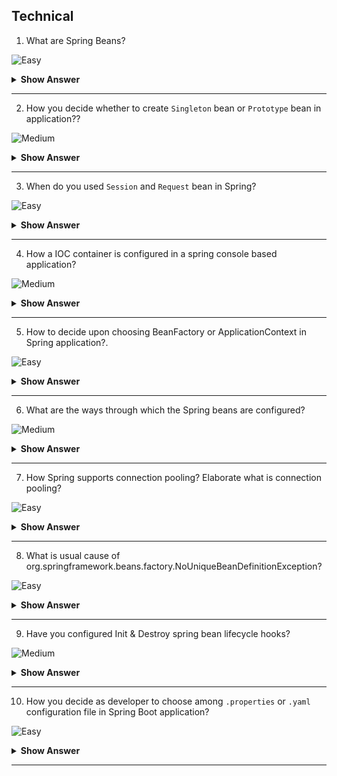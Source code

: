 ## Technical

1. What are Spring Beans?

![Easy](https://github.com/revaturelabs/interviewquestions/blob/dev/ComplexityTags/simple%20(2).svg)

<details> <summary> <b> Show Answer </b> </summary>

<blockquote> 
    
- Core business component defined insider Spring applications is termed as `Bean`. Each technology has branded their core business components by certain nomenclature. For example, Business component in `JavaEE` applications are termed as `Servlet`, in `Web Services` they are named as `Resource` in `Struts` framework they are called `ActionForm` etc.
</blockquote> 

</details>

---
2. How you decide whether to create `Singleton` bean or `Prototype` bean in application??

![Medium](https://github.com/revaturelabs/interviewquestions/blob/dev/ComplexityTags/Medium%20(2).svg)

<details> <summary> <b> Show Answer </b> </summary>

<blockquote> 
    
- Though Spring IOC container has excellent support to manage the lifecycle of different types of beans,
Spring does not manage the complete lifecycle of a prototype bean.
- The IOC container instantiates, configures, decorates, and otherwise assembles a prototype object, hands it to the client and then has no further knowledge of that `Prototype` instance.
- For most of the simple to average applications `Singleton` bean are sufficient and serve the purpose at each layer e.g. DAO, Service, Controller etc.
- Developer need to take smart decisions & identify which beans must be singleton, else multiple client requests using singleton bean can modify the state of common objects wrongly.
- Some dependent objects need a bean that has private state so that they can conduct their processing separately from other objects that depend on the bean. In this case, singletons are clearly not suitable, and we consider prototypes.
- If you have a bean that has a lot of writable state, you may find that the cost of synchronization is greater than the cost of creating a new instance to handle each request from a dependent object that time you can use prototype bean.

</blockquote> 

</details>

---

3. When do you used `Session` and `Request` bean in Spring?

![Easy](https://github.com/revaturelabs/interviewquestions/blob/dev/ComplexityTags/simple%20(2).svg)

<details> <summary> <b> Show Answer </b> </summary>

<blockquote> 

- Both of the beans are used mainly in Web Application.
- If the bean scope is `Request`, then on every request (from same user or different user) a new bean will be created.
- If the bean scope is `Session` then on every request same bean would be returned as long as requests are within the same user session also made from a client which is capable of maintaining the session (`curl` command can't maintain the user session unless pass cookie/session identifier header).
- `Session` beans are not destroyed until session timeout up or session destroyed.

</details>
    
</blockquote> 

---

4. How a IOC container is configured in a spring console based application?

![Medium](https://github.com/revaturelabs/interviewquestions/blob/dev/ComplexityTags/Medium%20(2).svg)

<details> <summary> <b> Show Answer </b> </summary>

<blockquote> 

- Spring IOC container is primarily responsible for holding all business components termed as `Bean`.
- Few of these beans are added by spring framework and rest all are defined by developers.
- These beans can be configured using XML configuration file (usually named as `applicationContext.xml`) or using Java Configuration class (usually named as `AppConfig.java`).
- **`applicationContext.xml` sample** -
```
<?xml version="1.0" encoding="UTF-8"?>
<beans xmlns="http://www.springframework.org/schema/beans"
    xmlns:xsi="http://www.w3.org/2001/XMLSchema-instance"
    xsi:schemaLocation="http://www.springframework.org/schema/beans
     http://www.springframework.org/schema/beans/spring-beans-4.3.xsd">

    <bean id="intelProcessor" class="com.revature.model.Intel">
        <property name="modelName" value ="Intel i7"/>
        <property name="cacheMemory" value="64MB" />
        <property name="price" value="6700.00"/>
        <property name="numberOfCores" value="7 Cores" />
    </bean>
    <bean id="myLaptop" class="com.revature.model.Laptop" autowire="no">
        <property name="modelName" value="Lenovo Think PagEdge" />
        <property name="price" value="78900.00" />
        <property name="processor" ref="intelProcessor" />
    </bean>
    <bean id="yourLaptop" class="com.revature.model.Laptop" autowire="no">
        <constructor-arg value="Alienware"></constructor-arg>
        <constructor-arg value="98900.00"></constructor-arg>
        <constructor-arg ref="intelProcessor" ></constructor-arg>
    </bean>
</beans>
```
- **`AppConfig.java` sample** -

```
package com.revature.config;
import org.springframework.context.annotation.Bean;
import org.springframework.context.annotation.Configuration;
import org.springframework.context.annotation.Description;
import org.springframework.context.annotation.Scope;
//Assume below model classes exist in the application
import com.revature.model.Intel;
import com.revature.model.Laptop;

@Configuration
public class AppConfig {
    @Bean(name = "i7")
    @Description("This bean is used to injection dependency inside Laptop class")
    public Intel getIntelProcessor() {
        return new Intel("Intel i7", "64MB", 6700.0, "7 Cores");
    }

    @Bean
    @Description("My Lenovo Laptop Bean")
    public Laptop myLaptop() {
        // This is JavaConfig Alternative for Setter Based Injection
        Laptop myLappy = new Laptop();
        myLappy.setModelName("Lenovo Think PagEdge");
        
        // In applciationContext.xml this value will be in double quotes unlike
        // java developers who want it without double quotes
        myLappy.setPrice(78900.00);
        myLappy.setProcessor(getIntelProcessor());
        return myLappy;
    }

    @Bean
    @Description("Your Mac Book Pro Laptop Bean")
    @Scope("singleton")
    public Laptop yourLaptop() {
        // This is JavConfig Alternative for Constructor Based Injection
        Laptop yourLappy = new Laptop("Mac Book Pro",149000.0, getIntelProcessor());
        return yourLappy;
    }

    /* --- Comparison ---
        @Configuration  //== applicationContext.xml
        class AppConfig
        @Bean   //== <bean>
        public Amd amd(){  // id=amd class="com.revature.model.Amd"
        Amd a= new Amd();
        a.setPrice();     // <property name="price" value="23232"/>
        ....
        ....
        return a;
        }
    */
}
```
- The Spring IOC container can be programmatically accessed using two interfaces namely: `BeanFactory` & `ApplicationContext`.
- It's always advisable to use ApplicationContext which is child interface of BeanFactory.
- There are multiple implementations available of ApplicationContext depending upon your bean configuration.
- For `applicationContext.xml` based bean configuration we use `ClassPathXmlApplicationContext` class.
```
package com.revature.client;
import org.springframework.context.ApplicationContext;
import org.springframework.context.support.ClassPathXmlApplicationContext;
import com.revature.model.Laptop;
public class App {
    public static void main(String[] args) {
        Laptop lenovoLaptop, secondLaptop;
        ApplicationContext appContext = new ClassPathXmlApplicationContext("applicationContext.xml");
        lenovoLaptop = (Laptop) appContext.getBean("myLaptop");
        System.out.println(lenovoLaptop);
        secondLaptop = (Laptop) appContext.getBean("yourLaptop");
        System.out.println(secondLaptop);
        ((ClassPathXmlApplicationContext) appContext).close();
    }
}
```
- For `AppConfig.java` based bean configuration we use `AnnotationConfigApplicationContext` class.

```
package com.revature.client;
import org.springframework.context.annotation.AnnotationConfigApplicationContext;
import com.revature.config.AppConfig;
//Assume below model classes exist in the application
import com.revature.model.Laptop;
import com.revature.model.Processor;
public class App {
    public static void main(String[] args) {
        AnnotationConfigApplicationContext  appContext = new AnnotationConfigApplicationContext(AppConfig.class);
        Laptop lenovoLaptop, secondLaptop;
        Processor intelProcessor;

        System.out.println("/////////////////////////////////");
        intelProcessor= (Processor) appContext.getBean("i7");
        System.out.println(intelProcessor);
        
        System.out.println("/////////////////////////////////");
        lenovoLaptop = (Laptop) appContext.getBean("myLaptop");
        System.out.println(lenovoLaptop);
        
        System.out.println("/////////////////////////////////");
        secondLaptop = (Laptop) appContext.getBean("yourLaptop");
        System.out.println(secondLaptop);
            
        appContext.close();
        
    }
}
```

</blockquote> 
    
</details>

---

5. How to decide upon choosing BeanFactory or ApplicationContext in Spring application?.

![Easy](https://github.com/revaturelabs/interviewquestions/blob/dev/ComplexityTags/simple%20(2).svg)

<details> <summary> <b> Show Answer </b> </summary>

<blockquote> 

- The Spring IOC container can be programmatically accessed using two interfaces namely: `BeanFactory` & `ApplicationContext`
- The BeanFactory is the root interface and the ApplicationContext extends the features of BeanFactory.
- BeanFactory loads beans on-demand (`Lazy Loading`), while ApplicationContext loads all beans at startup(`Eager Loading`). 
- BeanFactory is lightweight as compared to ApplicationContext.
- BeanFactory only supports two scopes — Singleton and Prototype, but ApplicationContext supports all types of bean scopes. 
- ApplicationContext enhances BeanFactory to provide several features that are suitable for enterprise applications.
- ApplicationContext provides messaging (`i18n` or internationalization) functionality, event publication functionality, annotation-based dependency injection, and easy integration with Spring AOP features.
- It's always advisable to use ApplicationContext.
- We should use BeanFactory only when memory consumption is critical.
    
</blockquote> 

</details>

---

6. What are the ways through which the Spring beans are configured?

![Medium](https://github.com/revaturelabs/interviewquestions/blob/dev/ComplexityTags/Medium%20(2).svg)

<details> <summary> <b> Show Answer </b> </summary>
    
<blockquote> 

- There are broadly two ways in which Spring beans are configured in application-
    - Using XML configuration – We usually define xml file with standard name as `applicationContext.xml` inside `src/main/resources` folder of your maven project.
    ```
    <?xml version="1.0" encoding="UTF-8"?>
    <beans xmlns="http://www.springframework.org/schema/beans"
        xmlns:xsi="http://www.w3.org/2001/XMLSchema-instance"
        xsi:schemaLocation="http://www.springframework.org/schema/beans
        http://www.springframework.org/schema/beans/spring-beans-4.3.xsd">
        <bean id="intelProcessor" class="com.revature.model.Intel">
            <property name="modelName" value ="Intel i7"/>
            <property name="cacheMemory" value="64MB" />
            <property name="price" value="6700.00"/>
            <property name="numberOfCores" value="7 Cores" />
        </bean>
    </beans>
    ```
    - Using Annotation configuration - `@Bean`, `@Component`, `@Service`, `@Repository`, `@Controller`, `@RestController`
    ```
    @Component("employeeDtoForReport")  // Bean id - employeeDtoForReport
    public class EmployeeDto{
    ....
    }

    @RestController // Bean id - employeeRestController 
    public class EmployeeRestController {
    ....
    }

    @Repository   //Bean id - DepartmentRepository 
    public interface DepartmentRepository extends JpaRepository<Department, Long> {
    ....
    }

    @Service //Bean id - employeeServiceImpl
    public class EmployeeServiceImpl implements EmployeeService {
    ....
    }

    @Controller
    public class PayrollController {
    ....
    }
    ```
</blockquote> 

</details>

---
7. How Spring supports connection pooling? Elaborate what is connection pooling?

![Easy](https://github.com/revaturelabs/interviewquestions/blob/dev/ComplexityTags/simple%20(2).svg)

<details> <summary> <b> Show Answer </b> </summary>
    
<blockquote> 

- A connection pool is like a collection of open connections. 
- If a connection is established or created it should be added to the connection pool, and if that connection is closed it should be removed in connection pool.
- While the connection is open it can be used again and again.
- Spring support connection pooling by supporting configuration of DataSource inside application.
- Spring provides `DriverManagerDataSource` for testing application during development phase.
- There are third party DB connection pooling providers like `Apache DBCP`, `Hikari CP` etc. which can also be configured in application.
- `DriverManagerDataSource` sample -

    ```
    <?xml version="1.0" encoding="UTF-8"?>
    <beans xmlns="http://www.springframework.org/schema/beans"
        xmlns:xsi="http://www.w3.org/2001/XMLSchema-instance" xmlns:context="http://www.springframework.org/schema/context"
        xsi:schemaLocation="http://www.springframework.org/schema/beans
        http://www.springframework.org/schema/beans/spring-beans-4.3.xsd
            http://www.springframework.org/schema/context
            http://www.springframework.org/schema/context/spring-context-4.3.xsd">

        <bean id="accountDao" class="com.revature.dao.AccountDaoImpl"
            autowire="no">
            <!-- Setter based IOC/DI -->
            <property name="jdbcTemplate" ref="jdbcTemplate" />
        </bean>
        <bean id="jdbcTemplate" class="org.springframework.jdbc.core.JdbcTemplate">
            <!-- Constructor based IOC/DI -->
            <constructor-arg ref="dataSource" />
        </bean>
        <bean id="dataSource"
            class="org.springframework.jdbc.datasource.DriverManagerDataSource">
            <property name="driverClassName" value="com.mysql.cj.jdbc.Driver" />
            <property name="url" value="jdbc:mysql://localhost/gd_hibernate"></property>
            <property name="username" value="root"></property>
            <property name="password" value="admin"></property>
        </bean>
    </beans>
    ```
- `Apache DBCP` maven dependency(ies)-

    ```
    <!-- Apache DBCP jar -->
        <dependency>
            <groupId>commons-dbcp</groupId>
            <artifactId>commons-dbcp</artifactId>
            <version>1.4</version>
        </dependency>
    ```
- `Apache DBCP` sample -

    ```
    <?xml version="1.0" encoding="UTF-8"?>
    <beans xmlns="http://www.springframework.org/schema/beans"
        xmlns:xsi="http://www.w3.org/2001/XMLSchema-instance" xmlns:p="http://www.springframework.org/schema/p"
        xmlns:context="http://www.springframework.org/schema/context"
        xsi:schemaLocation="http://www.springframework.org/schema/beans  
    http://www.springframework.org/schema/beans/spring-beans-3.0.xsd  
    http://www.springframework.org/schema/context  
    http://www.springframework.org/schema/context/spring-context-3.0.xsd">

        <context:component-scan base-package="com.revature" />
        <bean
            class="org.springframework.web.servlet.view.InternalResourceViewResolver">
            <property name="viewClass" value="org.springframework.web.servlet.view.JstlView"></property>
            <property name="prefix" value="/WEB-INF/jsp/"></property>
            <property name="suffix" value=".jsp"></property>
        </bean>
        <bean id="dao" class="com.revature.dao.EmpDao">
            <property name="template" ref="jt"></property>
        </bean>
        <bean id="jt" class="org.springframework.jdbc.core.JdbcTemplate">
            <property name="dataSource" ref="ds"></property>
        </bean>
        <bean id="ds" class="org.apache.commons.dbcp.BasicDataSource">
            <property name="driverClassName" value="com.mysql.cj.jdbc.Driver" />
            <property name="url" value="jdbc:mysql://localhost/gd_hibernate"></property>
            <property name="username" value="root"></property>
            <property name="password" value="admin"></property>
            <property name="initialSize" value="2" />
            <property name="maxActive" value="10" />
        </bean>
    </beans>  
    ```
</blockquote> 

</details>

---

8. What is usual cause of org.springframework.beans.factory.NoUniqueBeanDefinitionException?

![Easy](https://github.com/revaturelabs/interviewquestions/blob/dev/ComplexityTags/simple%20(2).svg)

<details> <summary> <b> Show Answer </b> </summary>

<blockquote> 
    
- Exception thrown when a BeanFactory is asked for a bean instance for which multiple matching candidates have been found when only one matching bean was expected.
- To understand problem consider below situation where we have three input interfaced namely `Keyboard`, `Mouse` and `Joystick` implementing `Usb` interface.
- The class `Counterstrike` has one dependency called `gameControl` of type `Usb`.
- The Spring container while injecting dependency gameControl has confusion, as there are three qualifying beans for desired match, hence we will get `NoUniqueBeanDefinitionException` exception.

    ```
    @Component
    public class Keyboard implements Usb{
        //....
    }
    @Component
    public class Mouse implements Usb{
        //....
    }
    @Component
    public class Joystick implements Usb{
        //....
    }

    @Component
    public class Counterstrike {
        @Autowired
        private Usb gameControl;
        //....
    }
    ```
- The solution for the exception will be using `@Qualifier` annotation with exact matching bean name-
    ```
    @Component
    public class Counterstrike {
        @Autowired
        @Qualifier("joystick")
        private Usb gameControl;
        //....
    }
    ```
</blockquote> 

</details>

---
9. Have you configured Init & Destroy spring bean lifecycle hooks? 

![Medium](https://github.com/revaturelabs/interviewquestions/blob/dev/ComplexityTags/Medium%20(2).svg)

<details> <summary> <b> Show Answer </b> </summary>

<blockquote> 
    
- Spring provides several ways through which you can tap into the bean lifecycle. 
- For example, once a bean is instantiated, you might need to perform some initialization to get the bean into a usable state. 
- Similarly, you might need to clean up resources before a bean is removed from the container.
- These actions can be achieved by configuring Init and Destroy lifecycle hooks into Spring application.
- `@PostConstruct` Annotation:
    - Whenever we annotate a method in Spring Bean with @PostConstruct annotation, it gets executed after the spring bean is initialized. 
    - We can have only one method annotated with @PostConstruct annotation. 
- `@PreDestroy` Annotation: 
    - When we annotate a Spring Bean method with PreDestroy annotation, it gets called when the bean instance is getting removed from the context.
    - Note: if your spring bean scope is `Prototype` then it’s not completely managed by the spring container and the PreDestroy method won’t get called. 
- Both of the above annotation are part of Common Annotations API and it’s part of JDK module javax.annotation-api. 
- Lets look at simple example below:
- `MailService.java` file-
```
package com.revature;
import java.util.HashMap;
import java.util.Map;
import javax.annotation.PostConstruct;
import javax.annotation.PreDestroy;
import org.springframework.beans.factory.config.ConfigurableBeanFactory;
import org.springframework.context.annotation.Scope;
import org.springframework.stereotype.Component;

@Component
@Scope(scopeName = ConfigurableBeanFactory.SCOPE_SINGLETON)
public class MailService {
   private Map<String, String> map=null;
   
   public MailService() {
      map=new HashMap<>();
   }

   public void send(String mailTo){
      //Send mail code
      System.out.println("Inside send email method - "+mailTo);
   }
   
   @PostConstruct
   public void init() {
      map.put("host", "mail.gd.com");
      map.put("port", "25");
      map.put("from", "example@gd.com");
      System.out.println("Inside init method - "+map);
   }

   @PreDestroy
   public void destroy() {
      map.clear();
      System.out.println("Inside destroy method - "+map);
   }
}

```
- `MainApp.java` file-

```
package com.revature.app;
import org.springframework.context.annotation.AnnotationConfigApplicationContext;
import com.revature.MailService;

public class MainApp {
   public static void main(String[] args) {
      AnnotationConfigApplicationContext context = 
            new AnnotationConfigApplicationContext(AppConfig.class);
      
      // Send mail 1
      MailService mailService1 = (MailService) context.getBean("mailService");
      mailService1.send("coupancodes@gd.com");

      // Send mail 2
      MailService mailService2 = context.getBean(MailService.class);
      mailService2.send("newletters@gd.com");

      context.close();
   }
}

```
</blockquote> 

</details>

---
10. How you decide as developer to choose among `.properties` or `.yaml` configuration file in Spring Boot application? 

![Easy](https://github.com/revaturelabs/interviewquestions/blob/dev/ComplexityTags/simple%20(2).svg)

<details> <summary> <b> Show Answer </b> </summary>

<blockquote> 
    
- In Spring Boot we use an external configuration to define our properties.
- This allows us to use the same application code in different environments.
- We can use properties files, YAML files, environment variables and command-line arguments.
- `application.properties` file, which uses a key-value format:
    - Here each line is a single configuration, so we need to express hierarchical data by using the same prefixes for our keys. 
```
management.endpoint.health.group.custom.include=*
management.endpoint.health.group.custom.show-components=always
management.endpoint.health.group.custom.show-details=always
```
- `application.yml` file, which uses a key-value format:
    - YAML is a convenient format for specifying hierarchical configuration data. 
    - The below code is more readable than .properties file alternative, due to lack of repeated prefixes.
```
management:
  endpoints:
    web:
      base-path: /
  endpoint:
    health:
      show-details: ALWAYS
      probes:
        enabled: true
      group:
        readiness:
          include: db, diskSpace
```
</blockquote>

</details>

---


